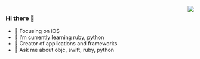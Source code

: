 <img align="right" src="https://github-readme-stats.vercel.app/api?username=summerxx27&show_icons=true&icon_color=CE1D2D&text_color=718096&bg_color=00000000&hide_title=true&hide_border=true" />

### Hi there 👋

- 🔭 Focusing on iOS
- 🌱 I’m currently learning ruby, python
- :hammer: Creator of applications and frameworks
- 💬 Ask me about objc, swift, ruby, python

